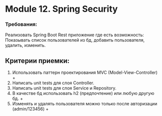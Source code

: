 # Module 12. Spring Security

### Требования: 
Реализовать Spring Boot Rest приложение где есть возможность:
Показывать список пользователей из бд, добавить пользователя, удалить, изменить.

## Критерии приемки:

1. Использовать паттерн проектирования MVC (Model-View-Controller) +
2. Написать unit tests для слоя Controller. 
3. Написать unit tests для слоя Service и Repository.
4. В качестве бд использовать h2 (предпочтение) или любую другую бд. +
5. Изменять и удалять пользователя можно только после авторизации (admin/123456) +